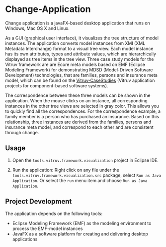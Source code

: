 # Change-Application
Change application is a javaFX-based desktop application that runs on Windows, Mac OS X and Linux. 

As a GUI (graphical user interface), it visualizes the tree structure of model instances. The application converts model instances from XMI (XML Metadata Interchange) format to a visual tree view. Each model instance has its own attributes, types and attribute values, which are hierarchically displayed as tree items in the tree view. Three case study models for the Vitruv framework are are Ecore meta models based on EMF (Eclipse Modeling Framework) for demonstrating MDSD (Model-Driven Software Development) technologies, that are families, persons and insurance meta model, which can be found on the [Vitruv-CaseStudies](https://github.com/vitruv-tools/Vitruv-CaseStudies) (Vitruv application projects for component-based software systems).

The correspondence between these three models can be shown in the application. When the mouse clicks on an instance, all corresponding instances in the other tree views are selected in gray color. This allows you to quickly find all the correspondences. For the correspondence example, a family member is a person who has purchased an insurance. Based on this relationship, three instances are derived from the families, persons and insurance meta model, and correspond to each other and are consistent through change.

## Usage

1. Open the `tools.vitruv.framework.visualization` project in Eclipse IDE.

2. Run the application:
Right click on any file under the `tools.vitruv.framework.visualization.src` package, select `Run as Java Application`. Or select the `run` menu item and choose `Run as Java Application`.

## Project Development
The application depends on the following tools:
+ Eclipse Modeling Framework (EMF) as the modeling environment to process the EMF-model instances
+ JavaFX as a software platform for creating and delivering desktop applications



